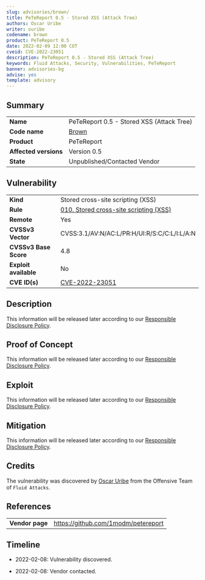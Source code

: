 ```yaml
---
slug: advisories/brown/
title: PeTeReport 0.5 - Stored XSS (Attack Tree)
authors: Oscar Uribe
writer: ouribe
codename: brown
product: PeTeReport 0.5
date: 2022-02-09 12:00 COT
cveid: CVE-2022-23051
description: PeTeReport 0.5 - Stored XSS (Attack Tree) 
keywords: Fluid Attacks, Security, Vulnerabilities, PeTeReport
banner: advisories-bg
advise: yes
template: advisory
---
```


## Summary

|                         |                                                            |
|-------------------------|------------------------------------------------------------|
| **Name**                | PeTeReport 0.5 - Stored XSS (Attack Tree)                  |
| **Code name**           | [Brown](https://en.wikipedia.org/wiki/James_Brown)         |
| **Product**             | PeTeReport                                                 |
| **Affected versions**   | Version 0.5                                                |
| **State**               | Unpublished/Contacted Vendor                               |

## Vulnerability

|                       |                                                                  |
|-----------------------|------------------------------------------------------------------|
| **Kind**              | Stored cross-site scripting (XSS)                                |
| **Rule**              | [010. Stored cross-site scripting (XSS)](https://docs.fluidattacks.com/criteria/vulnerabilities/010)    |
| **Remote**            | Yes                                                              |
| **CVSSv3 Vector**     | CVSS:3.1/AV:N/AC:L/PR:H/UI:R/S:C/C:L/I:L/A:N                     |
| **CVSSv3 Base Score** | 4.8                                                              |
| **Exploit available** | No                                                               |
| **CVE ID(s)**         | [CVE-2022-23051](https://cve.mitre.org/cgi-bin/cvename.cgi?name=CVE-2022-23051)                                                     |

## Description

This information will be released later according to our
[Responsible Disclosure Policy](https://fluidattacks.com/advisories/policy/).

## Proof of Concept

This information will be released later according to our
[Responsible Disclosure Policy](https://fluidattacks.com/advisories/policy/).

## Exploit

This information will be released later according to our
[Responsible Disclosure Policy](https://fluidattacks.com/advisories/policy/).

## Mitigation

This information will be released later according to our
[Responsible Disclosure Policy](https://fluidattacks.com/advisories/policy/).

## Credits

The vulnerability was discovered by [Oscar
Uribe](https://co.linkedin.com/in/oscar-uribe-londo%C3%B1o-0b6534155) from the Offensive
Team of  `Fluid Attacks`.

## References

|                     |                                                                     |
|---------------------|---------------------------------------------------------------------|
| **Vendor page**     | <https://github.com/1modm/petereport>                               |

## Timeline

- 2022-02-08: Vulnerability discovered.

- 2022-02-08: Vendor contacted.
